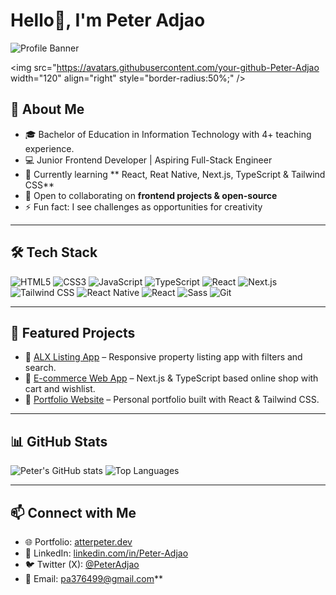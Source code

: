 # Hello👋, I'm Peter Adjao

![Profile Banner](https://via.placeholder.com/1000x200.png?text=Welcome+to+My+GitHub+Profile)

<img src="https://avatars.githubusercontent.com/your-github-Peter-Adjao width="120" align="right" style="border-radius:50%;" />

## 🚀 About Me
- 🎓 Bachelor of Education in Information Technology with 4+ teaching experience.  
- 💻 Junior Frontend Developer | Aspiring Full-Stack Engineer  
- 🌱 Currently learning ** React, Reat Native, Next.js, TypeScript & Tailwind CSS**  
- 👯 Open to collaborating on **frontend projects & open-source**  
- ⚡ Fun fact: I see challenges as opportunities for creativity  

---

## 🛠️ Tech Stack
![HTML5](https://img.shields.io/badge/HTML5-E34F26?style=for-the-badge&logo=html5&logoColor=white)
![CSS3](https://img.shields.io/badge/CSS3-1572B6?style=for-the-badge&logo=css3&logoColor=white)
![JavaScript](https://img.shields.io/badge/JavaScript-F7DF1E?style=for-the-badge&logo=javascript&logoColor=black)
![TypeScript](https://img.shields.io/badge/TypeScript-007ACC?style=for-the-badge&logo=typescript&logoColor=white)
![React](https://img.shields.io/badge/React-20232A?style=for-the-badge&logo=react&logoColor=61DAFB)
![Next.js](https://img.shields.io/badge/Next.js-000000?style=for-the-badge&logo=nextdotjs&logoColor=white)
![Tailwind CSS](https://img.shields.io/badge/Tailwind_CSS-38B2AC?style=for-the-badge&logo=tailwindcss&logoColor=white)
![React Native](https://img.shields.io/badge/React_Native-20232A?style=for-the-badge&logo=react&logoColor=61DAFB)
![React](https://img.shields.io/badge/React-20232A?style=for-the-badge&logo=react&logoColor=61DAFB)
![Sass](https://img.shields.io/badge/Sass-CC6699?style=for-the-badge&logo=sass&logoColor=white)
![Git](https://img.shields.io/badge/Git-F05032?style=for-the-badge&logo=git&logoColor=white)

---

## 📂 Featured Projects
- 🔗 [ALX Listing App](https://github.com/yourusername/alx-listing-app-00) – Responsive property listing app with filters and search.  
- 🔗 [E-commerce Web App](https://github.com/yourusername/ecommerce-app) – Next.js & TypeScript based online shop with cart and wishlist.  
- 🔗 [Portfolio Website](https://github.com/yourusername/portfolio) – Personal portfolio built with React & Tailwind CSS.  

---

## 📊 GitHub Stats
![Peter's GitHub stats](https://github-readme-stats.vercel.app/api?username=Peter-Adjao&show_icons=true&theme=radical)
![Top Languages](https://github-readme-stats.vercel.app/api/top-langs/?username=Peter-Adjao&layout=compact&theme=radical)

---

## 📫 Connect with Me
- 🌐 Portfolio: [atterpeter.dev](https://yourportfolio.com)  
- 💼 LinkedIn: [linkedin.com/in/Peter-Adjao](https://linkedin.com/in/Peter-Adjao)  
- 🐦 Twitter (X): [@PeterAdjao](https://twitter.com/PeterAdjao)  
- 📧 Email: pa376499@gmail.com**
